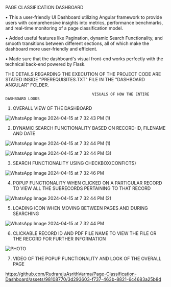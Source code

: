 PAGE CLASSIFICATION DASHBOARD

• This a user-friendly UI Dashboard utilizing Angular framework to provide users with comprehensive insights into metrics,
performance benchmarks, and real-time monitoring of a page classification model.

• Added useful features like Pagination, dynamic Search Functionality, and smooth transitions between different sections, all of which
make the dashboard more user-friendly and efficient.

• Made sure that the dashboard's visual front-end works perfectly with the technical back-end powered by Flask.

THE DETAILS REGARDING THE EXECUTION OF THE PROJECT CODE ARE STATED INSIDE "PREREQUISITES.TXT" FILE IN THE "DASHBOARD ANGULAR" FOLDER.


                                          VISUALS OF HOW THE ENTIRE DASHBOARD LOOKS

1) OVERALL VIEW OF THE DASHBOARD

![WhatsApp Image 2024-04-15 at 7 32 43 PM (1)](https://github.com/RudrarajuAsrithVarma/Page-Classification-Dashboard/assets/98108770/886ee012-9a04-46eb-ba16-0ef3d64a4ab6)

2) DYNAMIC SEARCH FUNCTIONALITY BASED ON RECORD-ID, FILENAME AND DATE

![WhatsApp Image 2024-04-15 at 7 32 44 PM (1)](https://github.com/RudrarajuAsrithVarma/Page-Classification-Dashboard/assets/98108770/6d1abb68-cec6-47ec-b447-6669d89572d3)

![WhatsApp Image 2024-04-15 at 7 32 44 PM (3)](https://github.com/RudrarajuAsrithVarma/Page-Classification-Dashboard/assets/98108770/9702a2ab-8f36-4882-acc8-021de7fe7ef6)

3) SEARCH FUNCTIONALITY USING CHECKBOX(CONFICTS)

![WhatsApp Image 2024-04-15 at 7 32 46 PM](https://github.com/RudrarajuAsrithVarma/Page-Classification-Dashboard/assets/98108770/8daf202a-fb46-4fdd-944d-c304ee6f8cec)

4) POPUP FUNCTIONALITY WHEN CLICKED ON A PARTICULAR RECORD TO VIEW ALL THE SUBRECORDS PERTAINING TO THAT RECORD

![WhatsApp Image 2024-04-15 at 7 32 44 PM (2)](https://github.com/RudrarajuAsrithVarma/Page-Classification-Dashboard/assets/98108770/83f9562d-12a5-4cd0-98c7-335bc2688c5a)

5) LOADING ICON WHEN MOVING BETWEEN PAGES AND DURING SEARCHING

![WhatsApp Image 2024-04-15 at 7 32 44 PM](https://github.com/RudrarajuAsrithVarma/Page-Classification-Dashboard/assets/98108770/74f061df-c85e-4b65-83d2-c649f8a8b24e)

6) CLICKABLE RECORD ID AND PDF FILE NAME TO VIEW THE FILE OR THE RECORD FOR FURTHER INFORMATION

![PHOTO](https://github.com/RudrarajuAsrithVarma/Page-Classification-Dashboard/assets/98108770/ff0c42f3-18da-46dc-8ed1-8840c0654cb8)

7) VIDEO OF THE POPUP FUNCTIONALITY AND LOOK OF THE OVERALL PAGE

https://github.com/RudrarajuAsrithVarma/Page-Classification-Dashboard/assets/98108770/3d293603-f737-463b-8821-6c4683a25b8d














